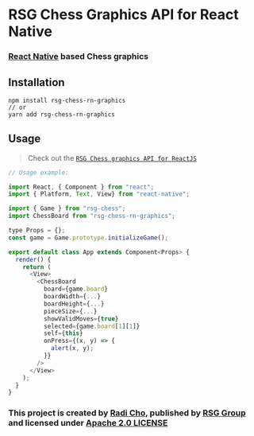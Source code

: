 # RSG Chess Graphics API for React Native

### [React Native](https://facebook.github.io/react-native/) based Chess graphics

## Installation

```
npm install rsg-chess-rn-graphics
// or
yarn add rsg-chess-rn-graphics
```

## Usage

> Check out the [`RSG Chess graphics API for ReactJS`](https://www.npmjs.com/package/rsg-chess-graphics)

```js
// Usage example:

import React, { Component } from "react";
import { Platform, Text, View} from "react-native";

import { Game } from "rsg-chess";
import ChessBoard from "rsg-chess-rn-graphics";

type Props = {};
const game = Game.prototype.initializeGame();

export default class App extends Component<Props> {
  render() {
    return (
      <View>
        <ChessBoard
          board={game.board}
          boardWidth={...}
          boardHeight={...}
          pieceSize={...}
          showValidMoves={true}
          selected={game.board[1][1]}
          self={this}
          onPress={(x, y) => {
            alert(x, y);
          }}
        />
      </View>
    );
  }
}
```

### This project is created by [Radi Cho](https://github.com/radi-cho), published by [RSG Group](https://github.com/RSG-Group) and licensed under [Apache 2.0 LICENSE](https://github.com/RSG-Group/Chess/blob/master/LICENSE)
